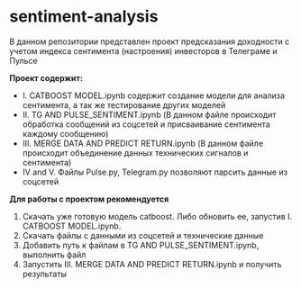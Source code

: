 # sentiment-analysis
В данном репозитории представлен проект предсказания доходности с учетом индекса сентимента (настроения) инвесторов в Телеграме и Пульсе

**Проект содержит:**
- I. CATBOOST MODEL.ipynb содержит создание модели для анализа сентимента, а так же тестирование других моделей
- II. TG AND PULSE_SENTIMENT.ipynb (В данном файле происходит обработка сообщений из соцсетей и присваивание сентимента каждому сообщению)
- III. MERGE DATA AND PREDICT RETURN.ipynb (В данном файле происходит объединение данных технических сигналов и сентимента)
- IV and V. Файлы Pulse.py, Telegram.py позволяют парсить данные из соцсетей

**Для работы с проектом рекомендуется**
1. Скачать уже готовую модель catboost. Либо обновить ее, запустив I. CATBOOST MODEL.ipynb.
2. Скачать файлы с данными из соцсетей и технические данные
3. Добавить путь к файлам в TG AND PULSE_SENTIMENT.ipynb, выполнить файл
4. Запустить III. MERGE DATA AND PREDICT RETURN.ipynb и получить результаты
